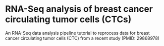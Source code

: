 # RNA-Seq analysis of breast cancer circulating tumor cells (CTCs)
An RNA-Seq data analysis pipeline tutorial to reprocess data for breast cancer circulating tumor cells (CTC) from a recent study (PMID: 29868978)
